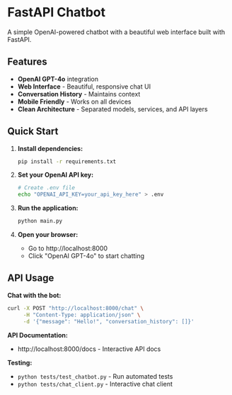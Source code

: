 # FastAPI Chatbot

A simple OpenAI-powered chatbot with a beautiful web interface built with FastAPI.

## Features

- **OpenAI GPT-4o** integration
- **Web Interface** - Beautiful, responsive chat UI
- **Conversation History** - Maintains context
- **Mobile Friendly** - Works on all devices
- **Clean Architecture** - Separated models, services, and API layers

## Quick Start

1. **Install dependencies:**
   ```bash
   pip install -r requirements.txt
   ```

2. **Set your OpenAI API key:**
   ```bash
   # Create .env file
   echo "OPENAI_API_KEY=your_api_key_here" > .env
   ```

3. **Run the application:**
   ```bash
   python main.py
   ```

4. **Open your browser:**
   - Go to http://localhost:8000
   - Click "OpenAI GPT-4o" to start chatting

## API Usage

**Chat with the bot:**
```bash
curl -X POST "http://localhost:8000/chat" \
     -H "Content-Type: application/json" \
     -d '{"message": "Hello!", "conversation_history": []}'
```

**API Documentation:**
- http://localhost:8000/docs - Interactive API docs

**Testing:**
- `python tests/test_chatbot.py` - Run automated tests
- `python tests/chat_client.py` - Interactive chat client
